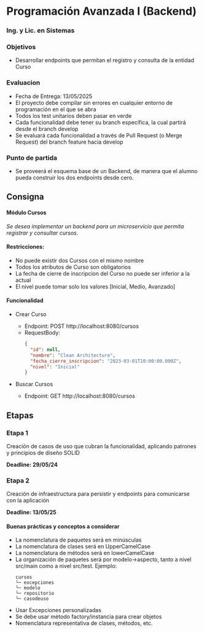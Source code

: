 # Programación Avanzada I (Backend)
### Ing. y Lic. en Sistemas

### Objetivos
- Desarrollar endpoints que permitan el registro y consulta de la entidad Curso

### Evaluacion
- Fecha de Entrega: 13/05/2025
- El proyecto debe compilar sin errores en cualquier entorno de programación en el que se abra
- Todos los test unitarios deben pasar en verde
- Cada funcionalidad debe tener su branch específica, la cual partirá desde el branch develop
- Se evaluará cada funcionalidad a través de Pull Request (o Merge Request) del branch feature hacia develop

### Punto de partida
- Se proveerá el esquema base de un Backend, de manera que el alumno pueda construir los dos endpoints desde cero.

## Consigna
#### Módulo Cursos
_Se desea implementar un backend para un microservicio que permita registrar y consultar cursos._

#### Restricciones:
- No puede existir dos Cursos con el mismo nombre
- Todos los atributos de Curso son obligatorios
- La fecha de cierre de inscripcion del Curso no puede ser inferior a la actual
- El nivel puede tomar solo los valores [Inicial, Medio, Avanzado]

#### Funcionalidad
- Crear Curso
  - Endpoint: POST http://localhost:8080/cursos
  - RequestBody:
    ```json
    {
      "id": null,
      "nombre": "Clean Architecture",
      "fecha_cierre_inscripcion": "2023-03-01T10:00:00.000Z",
      "nivel": "Inicial"
    }
    ```

- Buscar Cursos
  - Endpoint: GET http://localhost:8080/cursos

## Etapas

### Etapa 1
Creación de casos de uso que cubran la funcionalidad, aplicando patrones y principios de diseño SOLID

**Deadline: 29/05/24**

### Etapa 2
Creación de infraestructura para persistir y endpoints para comunicarse con la aplicación

**Deadline: 13/05/25**

#### Buenas prácticas y conceptos a considerar
- La nomenclatura de paquetes será en minúsculas
- La nomenclatura de clases será en UpperCamelCase
- La nomenclatura de métodos será en lowerCamelCase
- La organización de paquetes será por modelo->aspecto, tanto a nivel src/main como a nivel src/test. Ejemplo:
  ```
  cursos
  └─ excepciones
  └─ modelo
  └─ repositorio
  └─ casodeuso
  ```
- Usar Excepciones personalizadas
- Se debe usar método factory/instancia para crear objetos
- Nomenclatura representativa de clases, métodos, etc.
